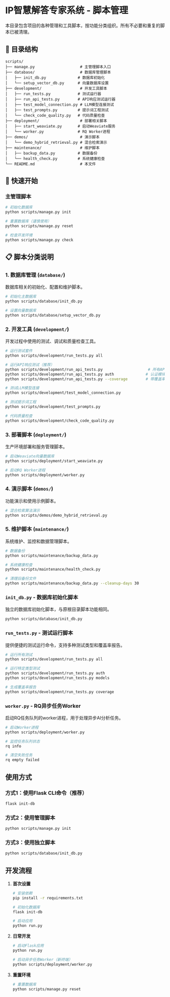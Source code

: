 # IP智慧解答专家系统 - 脚本管理

本目录包含项目的各种管理和工具脚本，按功能分类组织。所有不必要和重复的脚本已被清理。

## 📁 目录结构

```
scripts/
├── manage.py                    # 主管理脚本入口
├── database/                    # 数据库管理脚本
│   ├── init_db.py              # 数据库初始化
│   └── setup_vector_db.py      # 向量数据库设置
├── development/                 # 开发工具脚本
│   ├── run_tests.py            # 测试运行器
│   ├── run_api_tests.py        # API响应测试运行器
│   ├── test_model_connection.py # LLM模型连接测试
│   ├── test_prompts.py         # 提示词工程测试
│   └── check_code_quality.py   # 代码质量检查
├── deployment/                  # 部署相关脚本
│   ├── start_weaviate.py       # 启动Weaviate服务
│   └── worker.py               # RQ Worker进程
├── demos/                       # 演示脚本
│   └── demo_hybrid_retrieval.py # 混合检索演示
├── maintenance/                 # 维护脚本
│   ├── backup_data.py          # 数据备份
│   └── health_check.py         # 系统健康检查
└── README.md                    # 本文件
```

## 🚀 快速开始

### 主管理脚本
```bash
# 初始化数据库
python scripts/manage.py init

# 重置数据库（谨慎使用）
python scripts/manage.py reset

# 检查开发环境
python scripts/manage.py check
```

## 📋 脚本分类说明

### 1. 数据库管理 (`database/`)
数据库相关的初始化、配置和维护脚本。

```bash
# 初始化主数据库
python scripts/database/init_db.py

# 设置向量数据库
python scripts/database/setup_vector_db.py
```

### 2. 开发工具 (`development/`)
开发过程中使用的测试、调试和质量检查工具。

```bash
# 运行测试套件
python scripts/development/run_tests.py all

# 运行API响应测试（推荐）
python scripts/development/run_api_tests.py                    # 所有API测试
python scripts/development/run_api_tests.py auth              # 认证模块测试
python scripts/development/run_api_tests.py --coverage        # 带覆盖率报告

# 测试LLM模型连接
python scripts/development/test_model_connection.py

# 测试提示词工程
python scripts/development/test_prompts.py

# 代码质量检查
python scripts/development/check_code_quality.py
```

### 3. 部署脚本 (`deployment/`)
生产环境部署和服务管理脚本。

```bash
# 启动Weaviate向量数据库
python scripts/deployment/start_weaviate.py

# 启动RQ Worker进程
python scripts/deployment/worker.py
```

### 4. 演示脚本 (`demos/`)
功能演示和使用示例脚本。

```bash
# 混合检索算法演示
python scripts/demos/demo_hybrid_retrieval.py
```

### 5. 维护脚本 (`maintenance/`)
系统维护、监控和数据管理脚本。

```bash
# 数据备份
python scripts/maintenance/backup_data.py

# 系统健康检查
python scripts/maintenance/health_check.py

# 清理旧备份文件
python scripts/maintenance/backup_data.py --cleanup-days 30
```

### `init_db.py` - 数据库初始化脚本
独立的数据库初始化脚本，与原根目录脚本功能相同。

```bash
python scripts/database/init_db.py
```

### `run_tests.py` - 测试运行脚本
提供便捷的测试运行命令，支持多种测试类型和覆盖率报告。

```bash
# 运行所有测试
python scripts/development/run_tests.py all

# 运行特定类型测试
python scripts/development/run_tests.py auth
python scripts/development/run_tests.py models

# 生成覆盖率报告
python scripts/development/run_tests.py coverage
```

### `worker.py` - RQ异步任务Worker
启动RQ任务队列的worker进程，用于处理异步AI分析任务。

```bash
# 启动Worker进程
python scripts/deployment/worker.py

# 监控任务队列状态
rq info

# 清空失败任务
rq empty failed
```

## 使用方式

### 方式1：使用Flask CLI命令（推荐）
```bash
flask init-db
```

### 方式2：使用管理脚本
```bash
python scripts/manage.py init
```

### 方式3：使用独立脚本
```bash
python scripts/database/init_db.py
```

## 开发流程

1. **首次设置**
   ```bash
   # 安装依赖
   pip install -r requirements.txt
   
   # 初始化数据库
   flask init-db
   
   # 启动应用
   python run.py
   ```

2. **日常开发**
   ```bash
   # 启动Flask应用
   python run.py

   # 启动异步任务Worker（新终端）
   python scripts/deployment/worker.py
   ```

3. **重置环境**
   ```bash
   # 重置数据库
   python scripts/manage.py reset
   ```
